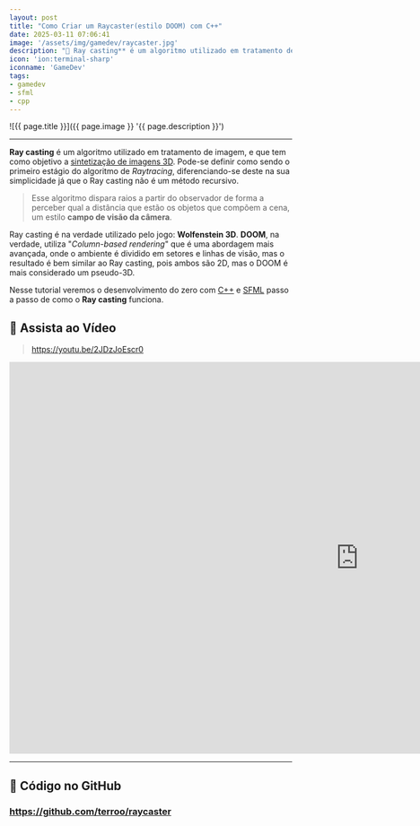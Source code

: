 ```yaml
---
layout: post
title: "Como Criar um Raycaster(estilo DOOM) com C++"
date: 2025-03-11 07:06:41
image: '/assets/img/gamedev/raycaster.jpg'
description: "🚀 Ray casting** é um algoritmo utilizado em tratamento de imagem, e que tem como objetivo a sintetização de imagens 3D."
icon: 'ion:terminal-sharp'
iconname: 'GameDev'
tags:
- gamedev
- sfml
- cpp
---
```


![{{ page.title }}]({{ page.image }} '{{ page.description }}')

---

**Ray casting** é um algoritmo utilizado em tratamento de imagem, e que tem como objetivo a <u>sintetização de imagens 3D</u>. Pode-se definir como sendo o primeiro estágio do algoritmo de *Raytracing*, diferenciando-se deste na sua simplicidade já que o Ray casting não é um método recursivo.

> Esse algoritmo dispara raios a partir do observador de forma a perceber qual a distância que estão os objetos que compõem a cena, um estilo **campo de visão da câmera**.

Ray casting é na verdade utilizado pelo jogo: **Wolfenstein 3D**. **DOOM**, na verdade, utiliza "*Column-based rendering*" que é uma abordagem mais avançada, onde o ambiente é dividido em setores e linhas de visão, mas o resultado é bem similar ao Ray casting, pois ambos são 2D, mas o DOOM é mais considerado um pseudo-3D.

Nesse tutorial veremos o desenvolvimento do zero com [C++](https://terminalroot.com.br/tags#cpp) e [SFML](https://terminalroot.com.br/tags#sfml) passo a passo de como o **Ray casting** funciona.


## 🎥 Assista ao Vídeo
> <https://youtu.be/2JDzJoEscr0>

<iframe width="1243" height="699" src="https://www.youtube.com/embed/2JDzJoEscr0" title="" frameborder="0" allow="accelerometer; autoplay; clipboard-write; encrypted-media; gyroscope; picture-in-picture; web-share" referrerpolicy="strict-origin-when-cross-origin" allowfullscreen></iframe>

---

## 🚀 Código no GitHub
### <https://github.com/terroo/raycaster>



